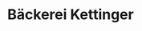 ---
title: "Bäckerei Kettinger"
url: /leinfelden-echterdingen/baeckerei-kettinger/
shop: Bäckerei
---